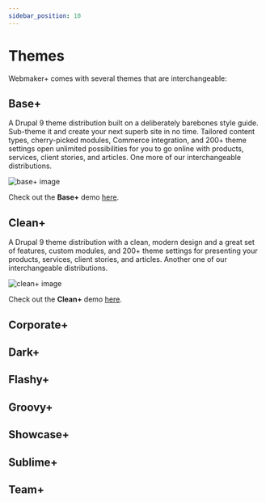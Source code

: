 ```yaml
---
sidebar_position: 10
---
```


# Themes

Webmaker+ comes with several themes that are interchangeable:

## Base+

A Drupal 9 theme distribution built on a deliberately barebones style guide. Sub-theme it and create your next superb site in no time. Tailored content types, cherry-picked modules, Commerce integration, and 200+ theme settings open unlimited possibilities for you to go online with products, services, client stories, and articles. One more of our interchangeable distributions.

![base+ image](https://demo.morethanthemes.com/baseplus-business/default/sites/default/files/custom-blocks/homepage-landing-page-2.png)

Check out the **Base+** demo [here](https://base.webmaker.plus/).

## Clean+

A Drupal 9 theme distribution with a clean, modern design and a great set of features, custom modules, and 200+ theme settings for presenting your products, services, client stories, and articles. Another one of our interchangeable distributions.

![clean+ image](https://demo.morethanthemes.com/cleanplus-business/default/sites/default/files/custom-blocks/homepage-landing-page-6.png)

Check out the **Clean+** demo [here](https://clean.webmaker.plus/).

## Corporate+

## Dark+

## Flashy+

## Groovy+

## Showcase+

## Sublime+

## Team+

